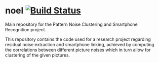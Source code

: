 # noel [![Build Status](https://travis-ci.com/Silver96/noel.svg?branch=master)](https://travis-ci.com/Silver96/noel)
Main repository for the Pattern Noise Clustering and Smartphone Recognition project.

This repository contains the code used for a research project regarding residual noise
extraction and smartphone linking, achieved by computing the correlations between
different picture noises which in turn allow for clustering of the given pictures.
